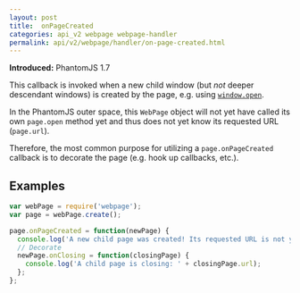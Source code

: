 ```yaml
---
layout: post
title:  onPageCreated
categories: api_v2 webpage webpage-handler
permalink: api/v2/webpage/handler/on-page-created.html
---
```


**Introduced:** PhantomJS 1.7

This callback is invoked when a new child window (but _not_ deeper descendant windows) is created by the page, e.g. using [`window.open`](https://developer.mozilla.org/docs/DOM/window.open).

In the PhantomJS outer space, this `WebPage` object will not yet have called its own `page.open` method yet and thus does not yet know its requested URL (`page.url`).

Therefore, the most common purpose for utilizing a `page.onPageCreated` callback is to decorate the page (e.g. hook up callbacks, etc.).

## Examples

```javascript
var webPage = require('webpage');
var page = webPage.create();

page.onPageCreated = function(newPage) {
  console.log('A new child page was created! Its requested URL is not yet available, though.');
  // Decorate
  newPage.onClosing = function(closingPage) {
    console.log('A child page is closing: ' + closingPage.url);
  };
};
```








